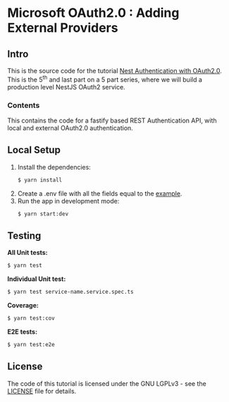 # Microsoft OAuth2.0 : Adding External Providers

## Intro

This is the source code for the
tutorial [Nest Authentication with OAuth2.0](https://dev.to/tugascript/nestjs-authentication-with-oauth20-adding-external-providers-2kj).
This is the 5<sup>th</sup> and last part on a 5 part series, where we will build a production level NestJS OAuth2
service.

### Contents

This contains the code for a fastify based REST Authentication API, with local and external OAuth2.0 authentication.

## Local Setup

1. Install the dependencies:
   ```bash
   $ yarn install
   ```
2. Create a .env file with all the fields equal to the [example](.env.example).
3. Run the app in development mode:
   ```bash
   $ yarn start:dev
   ```

## Testing

**All Unit tests:**

```bash
$ yarn test
```

**Individual Unit test:**

```bash
$ yarn test service-name.service.spec.ts
```

**Coverage:**

```bash
$ yarn test:cov
```

**E2E tests:**

```bash
$ yarn test:e2e
```

## License

The code of this tutorial is licensed under the GNU LGPLv3 - see the [LICENSE](LICENSE) file for details.
